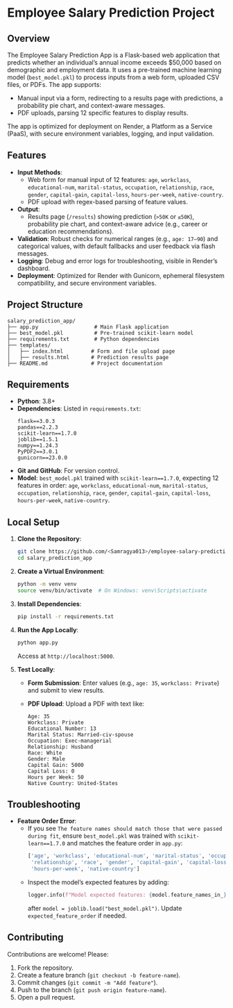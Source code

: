 # Employee Salary Prediction Project

## Overview
The Employee Salary Prediction App is a Flask-based web application that predicts whether an individual’s annual income exceeds $50,000 based on demographic and employment data. It uses a pre-trained machine learning model (`best_model.pkl`) to process inputs from a web form, uploaded CSV files, or PDFs. The app supports:
- Manual input via a form, redirecting to a results page with predictions, a probability pie chart, and context-aware messages.
- PDF uploads, parsing 12 specific features to display results.

The app is optimized for deployment on Render, a Platform as a Service (PaaS), with secure environment variables, logging, and input validation.

## Features
- **Input Methods**:
  - Web form for manual input of 12 features: `age`, `workclass`, `educational-num`, `marital-status`, `occupation`, `relationship`, `race`, `gender`, `capital-gain`, `capital-loss`, `hours-per-week`, `native-country`.
  - PDF upload with regex-based parsing of feature values.
- **Output**:
  - Results page (`/results`) showing prediction (`>50K` or `≤50K`), probability pie chart, and context-aware advice (e.g., career or education recommendations).
- **Validation**: Robust checks for numerical ranges (e.g., `age: 17–90`) and categorical values, with default fallbacks and user feedback via flash messages.
- **Logging**: Debug and error logs for troubleshooting, visible in Render’s dashboard.
- **Deployment**: Optimized for Render with Gunicorn, ephemeral filesystem compatibility, and secure environment variables.

## Project Structure
```
salary_prediction_app/
├── app.py                  # Main Flask application
├── best_model.pkl          # Pre-trained scikit-learn model
├── requirements.txt        # Python dependencies
├── templates/
│   ├── index.html         # Form and file upload page
│   ├── results.html       # Prediction results page
├── README.md              # Project documentation
```

## Requirements
- **Python**: 3.8+ 
- **Dependencies**: Listed in `requirements.txt`:
  ```
  flask==3.0.3
  pandas==2.2.3
  scikit-learn==1.7.0
  joblib==1.5.1
  numpy==1.24.3
  PyPDF2==3.0.1
  gunicorn==23.0.0
  ```
- **Git and GitHub**: For version control.
- **Model**: `best_model.pkl` trained with `scikit-learn==1.7.0`, expecting 12 features in order: `age`, `workclass`, `educational-num`, `marital-status`, `occupation`, `relationship`, `race`, `gender`, `capital-gain`, `capital-loss`, `hours-per-week`, `native-country`.

## Local Setup
1. **Clone the Repository**:
   ```bash
   git clone https://github.com/<Samragya013>/employee-salary-prediction.git
   cd salary_prediction_app
   ```

2. **Create a Virtual Environment**:
   ```bash
   python -m venv venv
   source venv/bin/activate  # On Windows: venv\Scripts\activate
   ```

3. **Install Dependencies**:
   ```bash
   pip install -r requirements.txt
   ```

4. **Run the App Locally**:
   ```bash
   python app.py
   ```
   Access at `http://localhost:5000`.

5. **Test Locally**:
   - **Form Submission**: Enter values (e.g., `age: 35`, `workclass: Private`) and submit to view results.
     
   - **PDF Upload**: Upload a PDF with text like:
     ```
     Age: 35
     Workclass: Private
     Educational Number: 13
     Marital Status: Married-civ-spouse
     Occupation: Exec-managerial
     Relationship: Husband
     Race: White
     Gender: Male
     Capital Gain: 5000
     Capital Loss: 0
     Hours per Week: 50
     Native Country: United-States
     ```

## Troubleshooting
- **Feature Order Error**:
  - If you see `The feature names should match those that were passed during fit`, ensure `best_model.pkl` was trained with `scikit-learn==1.7.0` and matches the feature order in `app.py`:
    ```python
    ['age', 'workclass', 'educational-num', 'marital-status', 'occupation', 
     'relationship', 'race', 'gender', 'capital-gain', 'capital-loss', 
     'hours-per-week', 'native-country']
    ```
  - Inspect the model’s expected features by adding:
    ```python
    logger.info(f"Model expected features: {model.feature_names_in_}")
    ```
    after `model = joblib.load("best_model.pkl")`. Update `expected_feature_order` if needed.
    
## Contributing
Contributions are welcome! Please:
1. Fork the repository.
2. Create a feature branch (`git checkout -b feature-name`).
3. Commit changes (`git commit -m "Add feature"`).
4. Push to the branch (`git push origin feature-name`).
5. Open a pull request.

